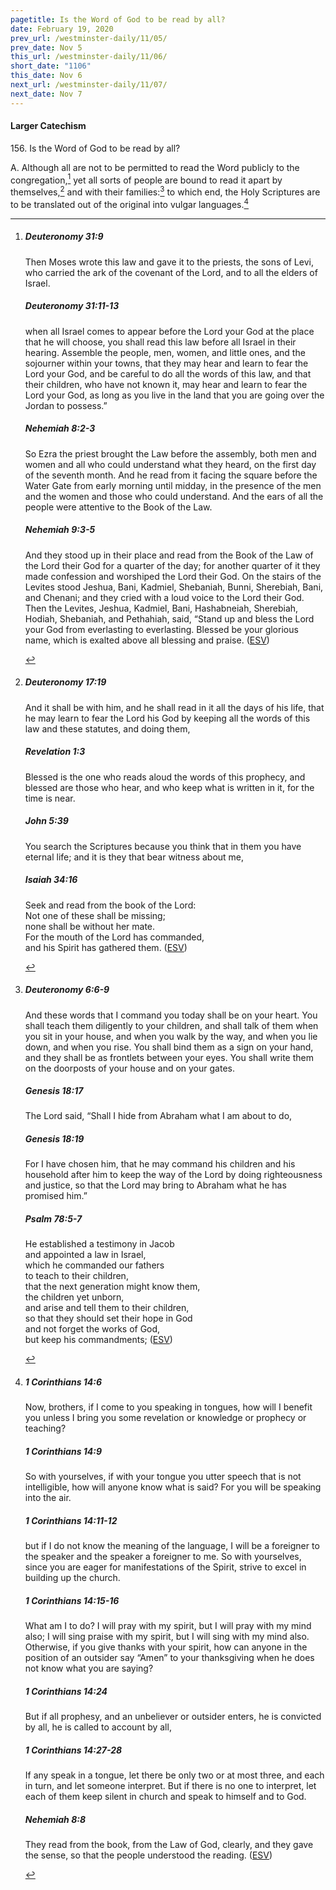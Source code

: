 ```yaml
---
pagetitle: Is the Word of God to be read by all?
date: February 19, 2020
prev_url: /westminster-daily/11/05/
prev_date: Nov 5
this_url: /westminster-daily/11/06/
short_date: "1106"
this_date: Nov 6
next_url: /westminster-daily/11/07/
next_date: Nov 7
---
```


#### Larger Catechism

156\. Is the Word of God to be read by all?

A. Although all are not to be permitted to read the Word publicly to the congregation,[^fnref:wlc1] yet all sorts of people are bound to read it apart by themselves,[^fnref:wlc2] and with their families:[^fnref:wlc3] to which end, the Holy Scriptures are to be translated out of the original into vulgar languages.[^fnref:wlc4]


[^fnref:wlc1]: <div class="esv"><h5>Deuteronomy 31:9</h5> <div class="esv-text"> <p id="p05031009.06-1">Then Moses wrote this law and gave it to the priests, the sons of Levi, who carried the ark of the covenant of the <span class="small-caps">Lord</span>, and to all the elders of Israel.</p> </div><h5>Deuteronomy 31:11-13</h5> <div class="esv-text"><p id="p05031011.01-2">when all Israel comes to appear before the <span class="small-caps">Lord</span> your God at the place that he will choose, you shall read this law before all Israel in their hearing. Assemble the people, men, women, and little ones, and the sojourner within your towns, that they may hear and learn to fear the <span class="small-caps">Lord</span> your God, and be careful to do all the words of this law, and that their children, who have not known it, may hear and learn to fear the <span class="small-caps">Lord</span> your God, as long as you live in the land that you are going over the Jordan to possess.&#8221;</p> </div><h5>Nehemiah 8:2-3</h5> <div class="esv-text"><p id="p16008002.01-3">So Ezra the priest brought the Law before the assembly, both men and women and all who could understand what they heard, on the first day of the seventh month. And he read from it facing the square before the Water Gate from early morning until midday, in the presence of the men and the women and those who could understand. And the ears of all the people were attentive to the Book of the Law.</p> </div><h5>Nehemiah 9:3-5</h5> <div class="esv-text"><p id="p16009003.01-4">And they stood up in their place and read from the Book of the Law of the <span class="small-caps">Lord</span> their God for a quarter of the day; for another quarter of it they made confession and worshiped the <span class="small-caps">Lord</span> their God. On the stairs of the Levites stood Jeshua, Bani, Kadmiel, Shebaniah, Bunni, Sherebiah, Bani, and Chenani; and they cried with a loud voice to the <span class="small-caps">Lord</span> their God. Then the Levites, Jeshua, Kadmiel, Bani, Hashabneiah, Sherebiah, Hodiah, Shebaniah, and Pethahiah, said, &#8220;Stand up and bless the <span class="small-caps">Lord</span> your God from everlasting to everlasting. Blessed be your glorious name, which is exalted above all blessing and praise.  (<a href="http://www.esv.org" class="copyright">ESV</a>)</p> </div> </div>

[^fnref:wlc2]: <div class="esv"><h5>Deuteronomy 17:19</h5> <div class="esv-text"><p id="p05017019.01-1">And it shall be with him, and he shall read in it all the days of his life, that he may learn to fear the <span class="small-caps">Lord</span> his God by keeping all the words of this law and these statutes, and doing them,</p> </div><h5>Revelation 1:3</h5> <div class="esv-text"><p id="p66001003.01-2">Blessed is the one who reads aloud the words of this prophecy, and blessed are those who hear, and who keep what is written in it, for the time is near.</p> </div><h5>John 5:39</h5> <div class="esv-text"><p id="p43005039.01-3"><span class="woc">You search the Scriptures because you think that in them you have eternal life; and it is they that bear witness about me,</span></p> </div><h5>Isaiah 34:16</h5> <div class="esv-text"><div class="block-indent"> <p class="line-group" id="p23034016.01-4">Seek and read from the book of the <span class="small-caps">Lord</span>:<br /> <span class="indent"></span>Not one of these shall be missing;<br /> <span class="indent"></span>none shall be without her mate.<br /> For the mouth of the <span class="small-caps">Lord</span> has commanded,<br /> <span class="indent"></span>and his Spirit has gathered them.  (<a href="http://www.esv.org" class="copyright">ESV</a>)</p> </div> </div> </div>

[^fnref:wlc3]: <div class="esv"><h5>Deuteronomy 6:6-9</h5> <div class="esv-text"><p id="p05006006.01-1">And these words that I command you today shall be on your heart. You shall teach them diligently to your children, and shall talk of them when you sit in your house, and when you walk by the way, and when you lie down, and when you rise. You shall bind them as a sign on your hand, and they shall be as frontlets between your eyes. You shall write them on the doorposts of your house and on your gates.</p> </div><h5>Genesis 18:17</h5> <div class="esv-text"><p id="p01018017.01-2">The <span class="small-caps">Lord</span> said, &#8220;Shall I hide from Abraham what I am about to do,</p> </div><h5>Genesis 18:19</h5> <div class="esv-text"><p id="p01018019.01-3">For I have chosen him, that he may command his children and his household after him to keep the way of the <span class="small-caps">Lord</span> by doing righteousness and justice, so that the <span class="small-caps">Lord</span> may bring to Abraham what he has promised him.&#8221;</p> </div><h5>Psalm 78:5-7</h5> <div class="esv-text"><div class="block-indent"> <p class="line-group" id="p19078005.01-4">He established a testimony in Jacob<br /> <span class="indent"></span>and appointed a law in Israel,<br /> which he commanded our fathers<br /> <span class="indent"></span>to teach to their children,<br />  that the next generation might know them,<br /> <span class="indent"></span>the children yet unborn,<br /> and arise and tell them to their children,<br />  <span class="indent"></span>so that they should set their hope in God<br /> and not forget the works of God,<br /> <span class="indent"></span>but keep his commandments;  (<a href="http://www.esv.org" class="copyright">ESV</a>)</p> </div> </div> </div>

[^fnref:wlc4]: <div class="esv"><h5>1 Corinthians 14:6</h5> <div class="esv-text"><p id="p46014006.01-1">Now, brothers, if I come to you speaking in tongues, how will I benefit you unless I bring you some revelation or knowledge or prophecy or teaching?</p> </div><h5>1 Corinthians 14:9</h5> <div class="esv-text"><p id="p46014009.01-2">So with yourselves, if with your tongue you utter speech that is not intelligible, how will anyone know what is said? For you will be speaking into the air.</p> </div><h5>1 Corinthians 14:11-12</h5> <div class="esv-text"><p id="p46014011.01-3">but if I do not know the meaning of the language, I will be a foreigner to the speaker and the speaker a foreigner to me. So with yourselves, since you are eager for manifestations of the Spirit, strive to excel in building up the church.</p> </div><h5>1 Corinthians 14:15-16</h5> <div class="esv-text"><p id="p46014015.01-4">What am I to do? I will pray with my spirit, but I will pray with my mind also; I will sing praise with my spirit, but I will sing with my mind also. Otherwise, if you give thanks with your spirit, how can anyone in the position of an outsider say &#8220;Amen&#8221; to your thanksgiving when he does not know what you are saying?</p> </div><h5>1 Corinthians 14:24</h5> <div class="esv-text"><p id="p46014024.01-5">But if all prophesy, and an unbeliever or outsider enters, he is convicted by all, he is called to account by all,</p> </div><h5>1 Corinthians 14:27-28</h5> <div class="esv-text"><p id="p46014027.01-6">If any speak in a tongue, let there be only two or at most three, and each in turn, and let someone interpret. But if there is no one to interpret, let each of them keep silent in church and speak to himself and to God.</p> </div><h5>Nehemiah 8:8</h5> <div class="esv-text"><p id="p16008008.01-7">They read from the book, from the Law of God, clearly, and they gave the sense, so that the people understood the reading.  (<a href="http://www.esv.org" class="copyright">ESV</a>)</p> </div> </div>

